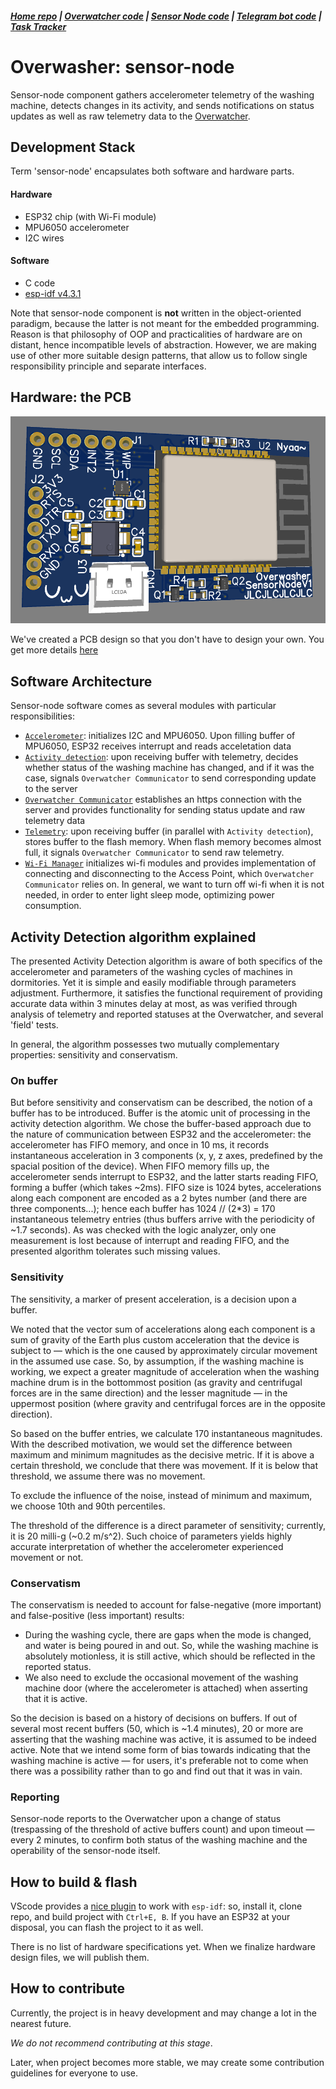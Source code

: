 ##### [Home repo](https://github.com/overwasher/home/) | [Overwatcher code](https://github.com/overwasher/overwatcher) | [Sensor Node code](https://github.com/overwasher/esp-firmware) | [Telegram bot code](https://github.com/overwasher/telegram-bot) | [Task Tracker](https://taiga.dcnick3.me/project/overwasher/)

# Overwasher: sensor-node

Sensor-node component gathers accelerometer telemetry of the washing machine, detects changes in its activity, and sends notifications on status updates as well as raw telemetry data to the [Overwatcher](https://github.com/overwasher/overwatcher).

## Development Stack
Term 'sensor-node' encapsulates both software and hardware parts.

#### Hardware 
- ESP32 chip (with Wi-Fi module)
- MPU6050 accelerometer
- I2C wires

#### Software
- C code
- [esp-idf v4.3.1](https://github.com/espressif/esp-idf/releases/tag/v4.3.1)


Note that sensor-node component is **not** written in the object-oriented paradigm, because the latter is not meant for the embedded programming. Reason is that philosophy of OOP and practicalities of hardware are on distant, hence incompatible levels of abstraction. However, we are making use of other more suitable design patterns, that allow us to follow single responsibility principle and separate interfaces.

## Hardware: the PCB

![pcb 3d view](https://raw.githubusercontent.com/overwasher/sensor-node-hardware/master/3DVIEW_RENDER.png)

We've created a PCB design so that you don't have to design your own. You get more details [here](https://github.com/overwasher/sensor-node-hardware)

## Software Architecture
Sensor-node software comes as several modules with particular responsibilities:
- [`Accelerometer`](https://github.com/overwasher/sensor-node/blob/main/main/accelerometer.c): initializes I2C and MPU6050. Upon filling buffer of MPU6050, ESP32 receives interrupt and reads acceletation data
- [`Activity detection`](https://github.com/overwasher/sensor-node/blob/main/main/activity_detection.c): upon receiving buffer with telemetry, decides whether status of the washing machine has changed, and if it was the case, signals `Overwatcher Communicator` to send corresponding update to the server
- [`Overwatcher Communicator`](https://github.com/overwasher/sensor-node/blob/main/main/overwatcher_communicator.c) establishes an https connection with the server and provides functionality for sending status update and raw telemetry data
- [`Telemetry`](https://github.com/overwasher/sensor-node/blob/main/main/telemetry.c): upon receiving buffer (in parallel with `Activity detection`), stores buffer to the flash memory. When flash memory becomes almost full, it signals `Overwatcher Communicator` to send raw telemetry.
- [`Wi-Fi Manager`](https://github.com/overwasher/sensor-node/blob/main/main/wifi_manager.c) initializes wi-fi modules and provides implementation of connecting and disconnecting to the Access Point, which `Overwatcher Communicator` relies on. In general, we want to turn off wi-fi when it is not needed, in order to enter light sleep mode, optimizing power consumption.

## Activity Detection algorithm explained

The presented Activity Detection algorithm is aware of both specifics of the accelerometer and parameters of the washing cycles of machines in dormitories. Yet it is simple and easily modifiable through parameters adjustment. Furthermore, it satisfies the functional requirement of providing accurate data within 3 minutes delay at most, as was verified through analysis of telemetry and reported statuses at the Overwatcher, and several 'field' tests.

In general, the algorithm possesses two mutually complementary properties: sensitivity and сonservatism.

### On buffer

But before sensitivity and сonservatism can be described, the notion of a buffer has to be introduced. Buffer is the atomic unit of processing in the activity detection algorithm. We chose the buffer-based approach due to the nature of communication between ESP32 and the accelerometer: the accelerometer has FIFO memory, and once in 10 ms, it records instantaneous acceleration in 3 components (x, y, z axes, predefined by the spacial position of the device). When FIFO memory fills up, the accelerometer sends interrupt to ESP32, and the latter starts reading FIFO, forming a buffer (which takes ~2ms). FIFO size is 1024 bytes, accelerations along each component are encoded as a 2 bytes number (and there are three components...); hence each buffer has 1024 // (2*3) = 170 instantaneous telemetry entries (thus buffers arrive with the periodicity of ~1.7 seconds). As was checked with the logic analyzer, only one measurement is lost because of interrupt and reading FIFO, and the presented algorithm tolerates such missing values.

### Sensitivity

The sensitivity, a marker of present acceleration, is a decision upon a buffer.

We noted that the vector sum of accelerations along each component is a sum of gravity of the Earth plus custom acceleration that the device is subject to — which is the one caused by approximately circular movement in the assumed use case. So, by assumption, if the washing machine is working, we expect a greater magnitude of acceleration when the washing machine drum is in the bottommost position (as gravity and centrifugal forces are in the same direction) and the lesser magnitude — in the uppermost position (where gravity and centrifugal forces are in the opposite direction).

So based on the buffer entries, we calculate 170 instantaneous magnitudes. With the described motivation, we would set the difference between maximum and minimum magnitudes as the decisive metric. If it is above a certain threshold, we conclude that there was movement. If it is below that threshold, we assume there was no movement.

To exclude the influence of the noise, instead of minimum and maximum, we choose 10th and 90th percentiles. 

The threshold of the difference is a direct parameter of sensitivity; currently, it is 20 milli-g (~0.2 m/s^2). Such choice of parameters yields highly accurate interpretation of whether the accelerometer experienced movement or not.


### Conservatism
The сonservatism is needed to account for false-negative (more important) and false-positive (less important) results:
- During the washing cycle, there are gaps when the mode is changed, and water is being poured in and out. So, while the washing machine is absolutely motionless, it is still active, which should be reflected in the reported status.
- We also need to exclude the occasional movement of the washing machine door (where the accelerometer is attached) when asserting that it is active.

So the decision is based on a history of decisions on buffers. If out of several most recent buffers (50, which is ~1.4 minutes), 20 or more are asserting that the washing machine was active, it is assumed to be indeed active. Note that we intend some form of bias towards indicating that the washing machine is active — for users, it's preferable not to come when there was a possibility rather than to go and find out that it was in vain.

### Reporting

Sensor-node reports to the Overwatcher upon a change of status (trespassing of the threshold of active buffers count) and upon timeout — every 2 minutes, to confirm both status of the washing machine and the operability of the sensor-node itself.

## How to build & flash

VScode provides a [nice plugin](https://github.com/espressif/vscode-esp-idf-extension) to work with `esp-idf`: so, install it, clone repo, and build project with `Ctrl+E, B`.
If you have an ESP32 at your disposal, you can flash the project to it as well.

There is no list of hardware specifications yet. When we finalize hardware design files, we will publish them.

## How to contribute

Currently, the project is in heavy development and may change a lot in the nearest future. 

*We do not recommend contributing at this stage*. 

Later, when project becomes more stable, we may create some contribution guidelines for everyone to use. 
